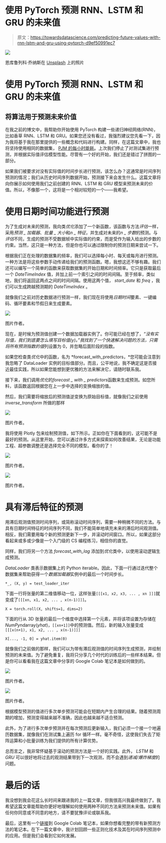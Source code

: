 # 使用 PyTorch 预测 RNN、LSTM 和 GRU 的未来值

> 原文：<https://towardsdatascience.com/predicting-future-values-with-rnn-lstm-and-gru-using-pytorch-d9ef50991ec7>

![](img/b0c0590bec81038a7d1cafb9905b3229.png)

恩库鲁列科·乔纳斯在 [Unsplash](https://unsplash.com?utm_source=medium&utm_medium=referral) 上的照片

# 使用 PyTorch 预测 RNN、LSTM 和 GRU 的未来值

## 将算法用于预测未来价值

在我之前的博文中，我帮助你开始使用 PyTorch 构建一些递归神经网络(RNN)，比如香草 RNN、LSTM 和 GRU。如果您还没有看过，我强烈建议您先看一下，因为我将基于我在那里提供的一些概念和代码进行构建。同样，在这篇文章中，我也将坚持使用相同的数据集， [PJM 的每小时能耗](https://www.kaggle.com/robikscube/hourly-energy-consumption)。上次我们停止了对测试集进行预测，并根据实际值评估模型性能。尽管有一个好的开始，我们还是错过了拼图的一部分。

如果我们被要求对没有实际值的时间步长进行预测，该怎么办？这通常是时间序列预测的情况；我们从历史时间序列数据开始，预测接下来会发生什么。这篇文章将向你展示如何使用我们之前创建的 RNN、LSTM 和 GRU 模型来预测未来的价值。所以，不像那一个，这将是一个相对较短的一个——我希望。

# 使用日期时间功能进行预测

为了生成对未来的预测，我向类*优化*添加了一个新函数，该函数与方法*评估*一样，采用*预测 _ 加载器*、*批量 _ 大小*和*n _ 特征*，并生成对未来的*n _ 步数*的预测。与*评估*不同，生成的预测不受数据帧中实际值的约束，而是受作为输入给出的步数的约束。当然，这只是一种方法，但是你也可以通过限制你的预测日期来尝试一下。

根据我们正在处理的数据集的频率，我们可以选择每小时、每天或每月进行预测。一种方法是将这些参数手动传递给我们的预测函数。嗯，我想这还不够有趣。我们还可以编写一个简单的函数来获取数据集的开始日期和时间频率。它只是获取最后一个 *DateTimeIndex* 值，并加上前一个索引之间的时间间隔。至于频率，类似地，我们将返回这两点之间的时间间隔。使用这两个值， *start_date* 和 *freq* ，我们可以生成跨越预测期的 *DateTimeIndex* 。

就像我们之前对历史数据进行预测一样，我们现在将使用*日期时间*要素、一键编码、循环要素和节假日来生成要素。

![](img/0ccaa272ecfd72bb3f482ee0f51d8d57.png)

图片作者。

现在，是时候为预测值创建一个数据加载器实例了。你可能已经在想了，*“没有实际值，我们到底要怎么填写目标值(y)。”*我找到了一个快速解决问题的方法，只需将所有预测指数的*值*列设置为 0，并忽略后面阶段的指数。

如果您检查类*优化*中的函数，名为 *forecast_with_predictors，*您可能会注意到我忽略了 DataLoader 实例的目标值部分。而且，公平地说，我不确定这是否接近最佳实践，所以如果您能想到更优雅的方法来解决它，请随时联系我。

接下来，我们调用*优化*的*forecast _ with _ predictors*函数来生成预测。如您所料，该函数返回根据您在上一步中选择的变换缩放的值。

然后，我们需要将缩放后的预测值逆变换为原始目标值，就像我们之前使用 *inverse_transform* 所做的那样

![](img/e010ac64f7d63608334664311bc40818.png)

图片作者。

我将使用 Plotly 包来绘制预测值，如下所示。正如你在下面看到的，这可能不是最好的预测。从这里开始，您可以通过许多方式来探索如何改善结果，无论是功能工程、超参数调整还是选择完全不同的模型。看你的了！

![](img/d54f815eb335782fcac948b817f18fc3.png)

图片作者。

![](img/5c02b356ddf28c9cb5bb46f7ffda083c.png)

图片作者。

# 具有滞后特征的预测

用滞后观测值预测时间序列，或简称滚动时间序列，需要一种稍微不同的方法。与具有日期时间特征的时间序列不同，我们不能简单地填充未来的滞后时间观测值。相反，我们需要用每个新的预测更新下一步，并滚动时间窗口。所以，如果这部分看起来或多或少像是一个入门级的 CS 编程练习，相信你的直觉。

同样，我们将另一个方法 *forecast_with_lag* 添加到*优化*类中，以使用滚动逻辑生成预测。

*DataLoader* 类表示数据集上的 Python iterable。因此，下面一行通过迭代整个数据集来帮助获得一个*数据加载器*实例中的最后一个时间步长。

```
*_, (X, y) = test_loader_iter
```

下面一行将张量的第二维值移动一位，这样张量`[[[x1, x2, x3, ... , xn ]]]`就变成了`[[[xn, x1, x2, ... , x(n-1)]]]`。

```
X = torch.roll(X, shifts=1, dims=2)
```

下面的行从 3D 张量的最后一个维度中选择第一个元素，并将该项设置为存储在*NumPy*ndarray(*yhat*)，`[[xn+1]]`中的预测值。然后，新的输入张量变成`[[[x(n+1), x1, x2, ... , x(n-1)]]]`

```
X[..., -1, 0] = yhat.item(0)
```

就像我们之前做的那样，我们可以为带有滞后观测值的时间序列生成预测，并绘制预测的未来值。为了避免重复，我将只分享几个时代的训练后的一些样本结果。但是你可以看看我在这篇文章中分享的 Google Colab 笔记本是如何做到的。

![](img/1a0f6834cea0a6c63457c9d562fe064c.png)

图片作者。

![](img/882b4e3eff4573e519a3a76989bd7c20.png)

图片作者。

根据模型预测的值进行多次单步预测可能会在短期内产生合理的结果。随着预测周期的增加，预测变得越来越不准确，因此也越来越不适合预测。

此外，为了进行多次单步预测并在每次预测后更新输入，我们必须一个接一个地遍历数据集，就像我们在测试集上遍历 for 循环一样。毫不奇怪，这使我们失去了矩阵运算和小批量训练为我们提供的所有计算优势。

总而言之，我非常怀疑基于滚动的预测方法是一个好的实践。此外， *LSTM* 和 *GRU* 可以很好地将过去的观测结果带到下一次观测，而不会遇到*递减/爆炸梯度*的问题。

# 最后的话

我没想到我会花这么长时间来跟进我的上一篇文章，但我很高兴我最终做到了。我希望这篇文章能帮助你更好地理解如何使用两种不同的方法来预测未来值。如果有任何你同意或不同意的地方，请不要犹豫评论或联系我。

最后，这里有一个[链接](https://colab.research.google.com/drive/1sOQjtErD70IeV2eJCBysQwi0DQKIzvU1?usp=sharing)到 Google Colab 笔记本，如果你想看完整的带有新预测方法的笔记本。在下一篇文章中，我计划回顾一些正则化技术及其在时间序列预测中的应用。但是我们会看到它如何发展。